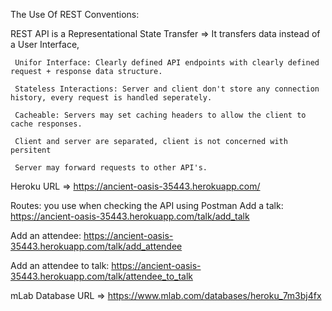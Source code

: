 The Use Of REST Conventions:

REST API is a Representational State Transfer => 
     It transfers data instead of a User Interface,
	
     Unifor Interface: Clearly defined API endpoints with clearly defined request + response data structure.
	
     Stateless Interactions: Server and client don't store any connection history, every request is handled seperately.
	
     Cacheable: Servers may set caching headers to allow the client to cache responses.
	
     Client and server are separated, client is not concerned with persitent 
	
     Server may forward requests to other API's.


Heroku URL => https://ancient-oasis-35443.herokuapp.com/

Routes: you use when checking the API using Postman
Add a talk: https://ancient-oasis-35443.herokuapp.com/talk/add_talk

Add an attendee: https://ancient-oasis-35443.herokuapp.com/talk/add_attendee

Add an attendee to talk: https://ancient-oasis-35443.herokuapp.com/talk/attendee_to_talk


mLab Database URL => https://www.mlab.com/databases/heroku_7m3bj4fx
